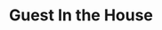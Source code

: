 ---
title: Guest In the House
year: 1949
opening_date: 1949-01-14
closing_date: 1949-01-21
layout: productions
image:
image_caption:
image_credit:
playbill:
category:
details:
  Theatre: Theatre Jacksonville
  Venue: Little Theatre
cast:
  Ann Proctor: Alice Ahern
  Dan Proctor: LaMarr Wigg
  Evelyn Heath: Alma Jones Eddy
  Frank Dow: Don Heebner
  Rev. Shaw: Gene Patton
  Douglas Proctor: Gene Sayre
  Lee Proctor: Joan Pomeroy
  Tracy: June Stoy
  Hilda: Mathielde Colle
  Miriam Blake: Mickey M. Mills
  Mrs. Dow: Jean Heebner
  Pamela Rhodes: VerMelle McCarter
  Aunt Martha Proctor: Louise Royall Howarth
crew:
  Director: Paul E. Geisenhof
  Stage Manager: Carolina Rawls
  Assistant Stage Manager: Laurel Barton
  Set Design: Duke LeBrun
  Scene painting and construction:
    - Ed Keisling
    - Elmo Lehman
    - Karen O'Shaughnessy
  Properties: Ruth Buell
  Properties Assistant: 
    - June Stoy 
    - Peggy Connelly
    - Vonnie Patton
  Lighting controls:
    - Deborah Benson
    - Natalie Clarke
    - Su Hawkins
  Sound Technician:
    - Don Heebner
    - Elaine Singer
    - Gene Patton
    - Sue Miller
  Costume Assistant: Polly Clendenning
  Make-up assistant:
    - Ann Frankenberg
    - Betty Jane Mizelle
    - Jane Porter
    - Louise Elkins
understudies:
orchestra:
  None
external_links:
---